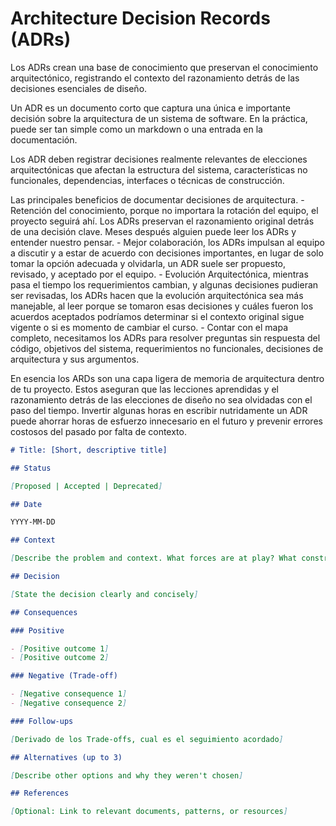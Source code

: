 # Architecture Decision Records (ADRs)

Los ADRs crean una base de conocimiento que preservan el conocimiento arquitectónico, registrando el contexto del razonamiento detrás de las decisiones esenciales de diseño.

Un ADR es un documento corto que captura una única e importante decisión sobre la arquitectura de un sistema de software. En la práctica, puede ser tan simple como un markdown o una entrada en la documentación.

Los ADR deben registrar decisiones realmente relevantes de elecciones arquitectónicas que afectan la estructura del sistema, características no funcionales, dependencias, interfaces o técnicas de construcción.

Las principales beneficios de documentar decisiones de arquitectura. - Retención del conocimiento, porque no importara la rotación del equipo, el proyecto seguirá ahí. Los ADRs preservan el razonamiento original detrás de una decisión clave. Meses después alguien puede leer los ADRs y entender nuestro pensar. - Mejor colaboración, los ADRs impulsan al equipo a discutir y a estar de acuerdo con decisiones importantes, en lugar de solo tomar la opción adecuada y olvidarla, un ADR suele ser propuesto, revisado, y aceptado por el equipo. - Evolución Arquitectónica, mientras pasa el tiempo los requerimientos cambian, y algunas decisiones pudieran ser revisadas, los ADRs hacen que la evolución arquitectónica sea más manejable, al leer porque se tomaron esas decisiones y cuáles fueron los acuerdos aceptados podríamos determinar si el contexto original sigue vigente o si es momento de cambiar el curso. - Contar con el mapa completo, necesitamos los ADRs para resolver preguntas sin respuesta del código, objetivos del sistema, requerimientos no funcionales, decisiones de arquitectura y sus argumentos.

En esencia los ARDs son una capa ligera de memoria de arquitectura dentro de tu proyecto. Estos aseguran que las lecciones aprendidas y el razonamiento detrás de las elecciones de diseño no sea olvidadas con el paso del tiempo. Invertir algunas horas en escribir nutridamente un ADR puede ahorrar horas de esfuerzo innecesario en el futuro y prevenir errores costosos del pasado por falta de contexto.

```md
# Title: [Short, descriptive title]

## Status

[Proposed | Accepted | Deprecated]

## Date

YYYY-MM-DD

## Context

[Describe the problem and context. What forces are at play? What constraints exist?]

## Decision

[State the decision clearly and concisely]

## Consequences

### Positive

- [Positive outcome 1]
- [Positive outcome 2]

### Negative (Trade-off)

- [Negative consequence 1]
- [Negative consequence 2]

### Follow-ups

[Derivado de los Trade-offs, cual es el seguimiento acordado]

## Alternatives (up to 3)

[Describe other options and why they weren't chosen]

## References

[Optional: Link to relevant documents, patterns, or resources]
```
